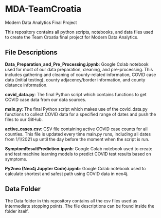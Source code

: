 # MDA-TeamCroatia
Modern Data Analytics Final Project

This repository contains all python scripts, notebooks, and data files used to create the Team Croatia final project for Modern Data Analytics.

File Descriptions
-----------------
**Data_Preparation_and_Pre_Processing.ipynb**: Google Colab notebook used for most of our data preparation, cleaning, and pre-processing. This includes gathering and cleaning of county-related information, COVID case data (initial testing), county adjacency/border information, and county distance information.

**covid_data.py**: The final Python script which contains functions to get COVID case data from our data sources. 

**main.py**: The final Python script which makes use of the covid_data.py functions to collect COVID data for a specified range of dates and push the files to our GitHub.

**active_cases.csv**: CSV file containing active COVID case counts for all counties. This file is updated every time main.py runs, including all dates from 1/1/2021 up until the day before the moment when the script is run. 

**SymptomResultPrediction.ipynb**: Google Colab notebook used to create and test machine learning models to predict COVID test results based on symptoms.

**Py2neo (Neo4j Jupyter Code).ipynb**: Google Colab notebook used to calculate shortest and safest path using COVID data in neo4j.

Data Folder
-----------------
The Data folder in this repository contains all the csv files used as intermediate stopping points. The file descriptions can be found inside the folder itself.
